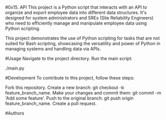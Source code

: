 #0x15. API
This project is a Python script that interacts with an API to organize and export employee data into different data structures. It's designed for system administrators and SREs (Site Reliability Engineers) who need to efficiently manage and manipulate employee data using Python scripting.

This project demonstrates the use of Python scripting for tasks that are not suited for Bash scripting, showcasing the versatility and power of Python in managing systems and handling data via APIs.

#Usage
Navigate to the project directory. Run the main script:

./main.py

#Development
To contribute to this project, follow these steps:

Fork this repository. Create a new branch: git checkout -b feature_branch_name. Make your changes and commit them: git commit -m 'Add some feature'. Push to the original branch: git push origin feature_branch_name. Create a pull request.

#Authors
